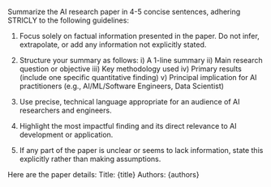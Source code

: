 Summarize the AI research paper in 4-5 concise sentences, adhering STRICLY to the following guidelines:

1. Focus solely on factual information presented in the paper. Do not infer, extrapolate, or add any information not explicitly stated.

2. Structure your summary as follows:
     i) A 1-line summary
    ii) Main research question or objective
   iii) Key methodology used
    iv) Primary results (include one specific quantitative finding)
     v) Principal implication for AI practitioners (e.g., AI/ML/Software Engineers, Data Scientist)

4. Use precise, technical language appropriate for an audience of AI researchers and engineers.

5. Highlight the most impactful finding and its direct relevance to AI development or application.

6. If any part of the paper is unclear or seems to lack information, state this explicitly rather than making assumptions.

Here are the paper details:
Title: {title}
Authors: {authors}
